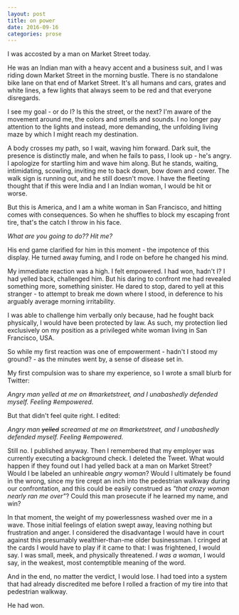 ```yaml
---
layout: post
title: on power
date: 2016-09-16
categories: prose
---
```


I was accosted by a man on Market Street today.   

He was an Indian man with a heavy accent and a business suit, and I was riding down Market Street in the morning bustle. There is no standalone bike lane on that end of Market Street. It's all humans and cars, grates and white lines, a few lights that always seem to be red and that everyone disregards.   

I see my goal - or do I? Is this the street, or the next? I'm aware of the movement around me, the colors and smells and sounds. I no longer pay attention to the lights and instead, more demanding, the unfolding living maze by which I might reach my destination.  

A body crosses my path, so I wait, waving him forward. Dark suit, the presence is distinctly male, and when he fails to pass, I look up - he's angry. I apologize for startling him and wave him along. But he stands, waiting, intimidating, scowling, inviting me to back down, bow down and cower. The walk sign is running out, and he still doesn't move. I have the fleeting thought that if this were India and I an Indian woman, I would be hit or worse.  

But this is America, and I am a white woman in San Francisco, and hitting comes with consequences. So when he shuffles to block my escaping front tire, that's the catch I throw in his face.  

_What are you going to do?? Hit me?_

His end game clarified for him in this moment - the impotence of this display. He turned away fuming, and I rode on before he changed his mind.  

My immediate reaction was a high. I felt empowered. I had won, hadn't I? I had yelled back, challenged him. But his daring to confront me had revealed something more, something sinister. He dared to stop, dared to yell at this stranger - to attempt to break me down where I stood, in deference to his arguably average morning irritability.  

I was able to challenge him verbally only because, had he fought back physically, I would have been protected by law. As such, my protection lied exclusively on my position as a privileged white woman living in San Francisco, USA.  

So while my first reaction was one of empowerment - hadn't I stood my ground? - as the minutes went by, a sense of disease set in.  

My first compulsion was to share my experience, so I wrote a small blurb for Twitter:  

_Angry man yelled at me on #marketstreet, and I unabashedly defended myself. Feeling #empowered._  

But that didn't feel quite right. I edited:  

_Angry man ~~yelled~~ screamed at me on #marketstreet, and I unabashedly defended myself. Feeling #empowered._  

Still no. I published anyway. Then I remembered that my employer was currently executing a background check. I deleted the Tweet. What would happen if they found out I had yelled back at a man on Market Street? Would I be labeled an unhireable _angry woman_? Would I ultimately be found in the wrong, since my tire crept an inch into the pedestrian walkway during our confrontation, and this could be easily construed as _"that crazy woman nearly ran me over"_? Could this man prosecute if he learned my name, and win?  

In that moment, the weight of my powerlessness washed over me in a wave. Those initial feelings of elation swept away, leaving nothing but frustration and anger. I considered the disadvantage I would have in court against this presumably wealthier-than-me older businessman. I cringed at the cards I would have to play if it came to that: I was frightened, I would say. I was small, meek, and physically threatened. _I was a woman_, I would say, in the weakest, most contemptible meaning of the word.  

And in the end, no matter the verdict, I would lose. I had toed into a system that had already discredited me before I rolled a fraction of my tire into that pedestrian walkway.  

He had won.
